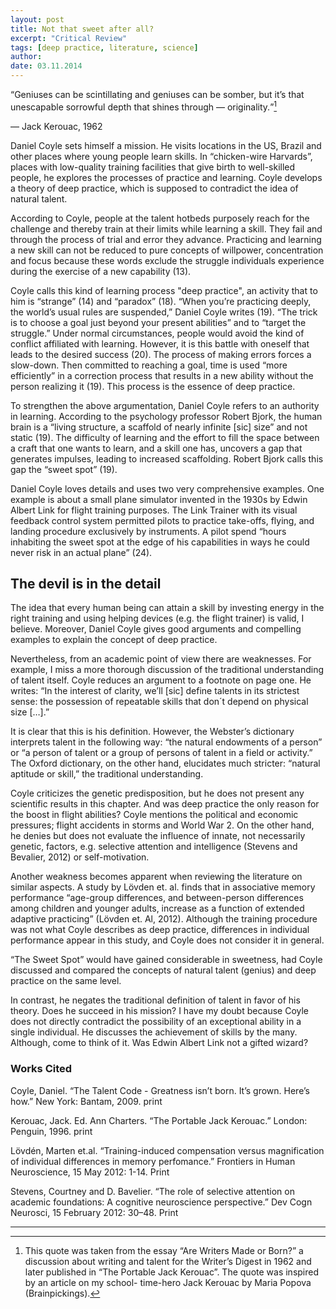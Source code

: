 ```yaml
---
layout: post
title: Not that sweet after all?
excerpt: "Critical Review"
tags: [deep practice, literature, science]
author:
date: 03.11.2014
---
```


<q>Geniuses can be scintillating and geniuses can be somber, but it’s that unescapable sorrowful depth that shines through — originality.</q>[^fn1]
<p>&#8212; Jack Kerouac, 1962</p>

Daniel Coyle sets himself a mission. He visits locations in the US, Brazil and other places where young people learn skills. In “chicken-wire Harvards”, places with low-quality training facilities that give birth to well-skilled people, he explores the processes of practice and learning. Coyle develops a theory of deep practice, which is supposed to contradict the idea of natural talent.

According to Coyle, people at the talent hotbeds purposely reach for the challenge and thereby train at their limits while learning a skill. They fail and through the process of trial and error they advance. Practicing and learning a new skill can not be reduced to pure concepts of willpower, concentration and focus because these words exclude the struggle individuals experience during the exercise of a new capability (13).

Coyle calls this kind of learning process "deep practice", an activity that to him is “strange” (14) and “paradox” (18). “When you’re practicing deeply, the world’s usual rules are suspended,” Daniel Coyle writes (19). “The trick is to choose a goal just beyond your present abilities” and to “target the struggle.” Under normal circumstances, people would avoid the kind of conflict affiliated with learning. However, it is this battle with oneself that leads to the desired success (20). The process of making errors forces a slow-down. Then committed to reaching a goal, time is used “more efficiently” in a correction process that results in a new ability without the person realizing it (19). This process is the essence of deep practice.

To strengthen the above argumentation, Daniel Coyle refers to an authority in learning. According to the psychology professor Robert Bjork, the human brain is a “living structure, a scaffold of nearly infinite [sic] size” and not static (19). The difficulty of learning and the effort to fill the space between a craft that one wants to learn, and a skill one has, uncovers a gap that generates impulses, leading to increased scaffolding. Robert Bjork calls this gap the “sweet spot” (19).

Daniel Coyle loves details and uses two very comprehensive examples. One example is about a small plane simulator invented in the 1930s by Edwin Albert Link for flight training purposes. The Link Trainer with its visual feedback control system permitted pilots to practice take-offs, flying, and landing procedure exclusively by instruments. A pilot spend “hours inhabiting the sweet spot at the edge of his capabilities in ways he could never risk in an actual plane” (24).

## The devil is in the detail

The idea that every human being can attain a skill by investing energy in the right training and using helping devices (e.g. the flight trainer) is valid, I believe. Moreover, Daniel Coyle gives good arguments and compelling examples to explain the concept of deep practice.

Nevertheless, from an academic point of view there are weaknesses. For example, I miss a more thorough discussion of the traditional understanding of talent itself. Coyle reduces an argument to a footnote on page one. He writes: “In the interest of clarity, we’ll [sic] define talents in its strictest sense: the possession of repeatable skills that don´t depend on physical size […].”

It is clear that this is his definition. However, the Webster’s dictionary interprets talent in the following way: “the natural endowments of a person” or “a person of talent or a group of persons of talent in a field or activity.” The Oxford dictionary, on the other hand, elucidates much stricter: “natural aptitude or skill,” the traditional understanding.

Coyle criticizes the genetic predisposition, but he does not present any scientific results in this chapter. And was deep practice the only reason for the boost in flight abilities? Coyle mentions the political and economic pressures; flight accidents in storms and World War 2. On the other hand, he denies but does not evaluate the influence of innate, not necessarily genetic, factors, e.g. selective attention and intelligence (Stevens and Bevalier, 2012) or self-motivation.

Another weakness becomes apparent when reviewing the literature on similar aspects. A study by Lövden et. al. finds that in associative memory performance “age-group differences, and between-person differences among children and younger adults, increase as a function of extended adaptive practicing” (Lövden et. Al, 2012). Although the training procedure was not what Coyle describes as deep practice, differences in individual performance appear in this study, and Coyle does not consider it in general.

“The Sweet Spot” would have gained considerable in sweetness, had Coyle discussed and compared the concepts of natural talent (genius) and deep practice on the same level.

In contrast, he negates the traditional definition of talent in favor of his theory. Does he succeed in his mission? I have my doubt because Coyle does not directly contradict the possibility of an exceptional ability in a single individual. He discusses the achievement of skills by the many. Although, come to think of it. Was Edwin Albert Link not a gifted wizard?

### Works Cited

Coyle, Daniel. “The Talent Code - Greatness isn’t born. It’s grown. Here’s how.” New York: Bantam, 2009. print

Kerouac, Jack. Ed. Ann Charters. “The Portable Jack Kerouac.”  London: Penguin, 1996. print

Lövdén, Marten et.al. “Training-induced compensation versus magnification of individual differences in memory perfomance.” Frontiers in Human Neuroscience, 15 May 2012: 1-14. Print

Stevens, Courtney and D. Bavelier. “The role of selective attention on academic foundations: A cognitive neuroscience perspective.” Dev Cogn Neurosci, 15 February 2012: 30–48. Print

<hr>

[^fn1]: This quote was taken from the essay “Are Writers Made or Born?” a discussion about writing and talent for the Writer’s Digest in 1962 and later published in “The Portable Jack Kerouac”. The quote was inspired by an article on my school- time-hero Jack Kerouac by Maria Popova (Brainpickings).
